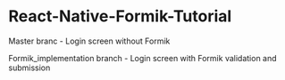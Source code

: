 # React-Native-Formik-Tutorial

Master branc - Login screen without Formik

Formik_implementation branch - Login screen with Formik validation and submission
